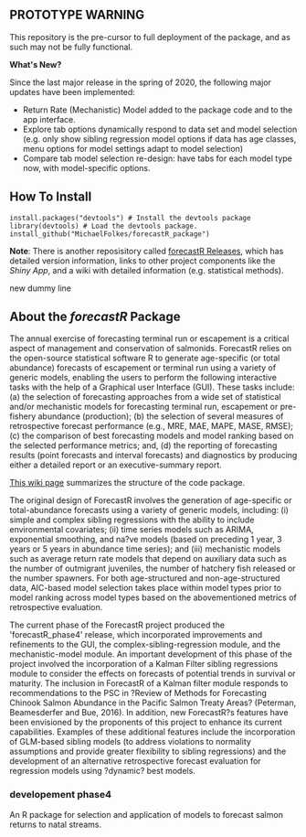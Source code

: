 ## PROTOTYPE WARNING
This repository is the pre-cursor to full deployment of the package, and as such may not be fully functional.


**What's New?**

Since the last major release in the spring of 2020,
the following major updates have been implemented:

* Return Rate (Mechanistic) Model added to the package code
and to the app interface.
* Explore tab options dynamically respond to data set and model selection (e.g. only show sibling regression model options
if data has age classes, menu options for model settings adapt to model selection)
*  Compare tab model selection re-design: have tabs for each model type now, with model-specific options.




## How To Install

```
install.packages("devtools") # Install the devtools package
library(devtools) # Load the devtools package.
install_github("MichaelFolkes/forecastR_package")
```

**Note**: There is another reposisitory called [forecastR Releases](https://github.com/avelez-espino/Ck-ForecastR-Releases), 
which has detailed version information, links to other project components like the *Shiny App*, and a wiki
with detailed information (e.g. statistical methods).

new dummy line


## About the *forecastR* Package
The annual exercise of forecasting terminal run or escapement is a critical aspect of management and conservation of salmonids. ForecastR relies on the open-source statistical software R to generate age-specific (or total abundance) forecasts of escapement or terminal run using a variety of generic models, enabling the users to perform the following interactive tasks with the help of a Graphical user Interface (GUI). These tasks include: (a) the selection of forecasting approaches from a wide set of statistical and/or mechanistic models for forecasting terminal run, escapement or pre-fishery abundance (production); (b) the selection of several measures of retrospective forecast performance (e.g., MRE, MAE, MAPE, MASE, RMSE); (c) the comparison of best forecasting models and model ranking based on the selected performance metrics; and, (d) the reporting of forecasting results (point forecasts and interval forecasts) and diagnostics by producing either a detailed report or an executive-summary report. 

[This wiki page](https://github.com/MichaelFolkes/forecastR_package/wiki/Package-Structure) summarizes the structure of the code package.

The original design of ForecastR involves the generation of age-specific or total-abundance forecasts using a variety of generic models, including: (i) simple and complex sibling regressions with the ability to include environmental covariates; (ii) time series models such as ARIMA, exponential smoothing, and na?ve models (based on preceding 1 year, 3 years or 5 years in abundance time series); and (iii) mechanistic models such as average return rate models that depend on auxiliary data such as the number of outmigrant juveniles, the number of hatchery fish released or the number spawners. For both age-structured and non-age-structured data, AIC-based model selection takes place within model types prior to model ranking across model types based on the abovementioned metrics of retrospective evaluation.

The current phase of the ForecastR project produced the 'forecastR_phase4' release, which incorporated improvements and refinements to the GUI, the complex-sibling-regression module, and the mechanistic-model module. An important development of this phase of the project involved the incorporation of a Kalman Filter sibling regressions module to consider the effects on forecasts of potential trends in survival or maturity. The inclusion in ForecastR of a Kalman filter module responds to recommendations to the PSC in ?Review of Methods for Forecasting Chinook Salmon Abundance in the Pacific Salmon Treaty Areas? (Peterman, Beamesderfer and Bue, 2016). In addition, new ForecastR?s features have been envisioned by the proponents of this project to enhance its current capabilities. Examples of these additional features include the incorporation of GLM-based sibling models (to address violations to normality assumptions and provide greater flexibility to sibling regressions) and the development of an alternative retrospective forecast evaluation for regression models using ?dynamic? best models. 

### developement phase4
An R package for selection and application of models to forecast salmon returns to natal streams.

